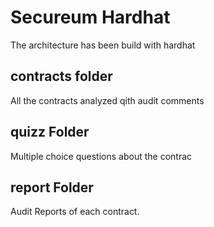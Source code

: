 # Secureum Hardhat

The architecture has been build with hardhat

## contracts folder

All the contracts analyzed qith audit comments

## quizz Folder

Multiple choice questions about the contrac

## report Folder

Audit Reports of each contract.

